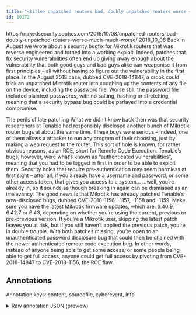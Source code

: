 ```yaml
---
title: "<title> Unpatched routers bad, doubly unpatched routers worse – much, much worse! </title>"
id: 10172
---
```


<title> Unpatched routers bad, doubly unpatched routers worse – much, much worse! </title>
<source> https://nakedsecurity.sophos.com/2018/10/08/unpatched-routers-bad-doubly-unpatched-routers-worse-much-much-worse/ </source>
<date> 2018_10_08 </date>
<text>
Back in August we wrote about a security bugfix for Mikrotik routers that was reverse engineered and turned into a working exploit.
Indeed, patches that fix security vulnerabilities often end up giving away enough about the vulnerability that both good guys and bad guys alike can weaponise it from first principles – all without having to figure out the vulnerability in the first place.
In the August 2018 case, dubbed CVE-2018-14847, a crook could trick an unpatched Microtik router into coughing up the contents of any file on the device, including the password file.
Worse still, the password file included plaintext passwords, with no salting, hashing or stretching, meaning that a security bypass bug could be parlayed into a credential compromise.

The perils of late patching
What we didn’t know back then was that security researchers at Tenable had responsibly disclosed another bunch of Mikrotik router bugs at about the same time.
These bugs were serious – indeed, one of them allows a attacker to run any program of their choosing, just by making a web request to the router.
This sort of hole is known, for rather obvious reasons, as an RCE, short for Remote Code Execution.
Tenable’s bugs, however, were what’s known as “authenticated vulnerabilities”, meaning that you had to be logged in first in order to be able to exploit them.
Security holes that require pre-authentication may seem harmless at first sight – after all, if you already have a username and password, or some other access token, that gives you access to a system…
…well, you’re already in, so it sounds as though breaking in again can be dismissed as an irrelevancy.
The good news is that Mikrotik has already patched Tenable’s now-disclosed bugs, dubbed CVE-2018-1156, -1157, -1158 and -1159.
Make sure you have the latest Mikrotik firmware updates, which are: 6.40.9, 6.42.7 or 6.43, depending on whether you’re using the current, previous or pre-previous version.
If you’re a Mikrotik user, skipping the latest patch leaves you at risk, but if you still haven’t applied the previous patch, you’re in double trouble.
With both patches missing, you’re open to an unauthenticated password disclosure bug that could then be chained with the newer authenticated remote code execution bug.
In other words, instead of anyone being able to get some access, or some people being able to get full access, anyone could get full access by pivoting from CVE-2018-14847 to CVE-2018-1156, the RCE flaw.
</text>



## Annotations

Annotation keys: content, sourcefile, cyberevent, info

<details>
<summary>Raw annotation JSON (preview)</summary>

```json
{
  "content": "Back in August we wrote about a security bugfix for Mikrotik routers that was reverse engineered and turned into a working exploit. Indeed, patches that fix security vulnerabilities often end up giving away enough about the vulnerability that both good guys and bad guys alike can weaponise it from first principles \u2013 all without having to figure out the vulnerability in the first place. In the August 2018 case, dubbed CVE-2018-14847, a crook could trick an unpatched Microtik router into coughing up the contents of any file on the device, including the password file. Worse still, the password file included plaintext passwords, with no salting, hashing or stretching, meaning that a security bypass bug could be parlayed into a credential compromise.  The perils of late patching What we didn\u2019t know back then was that security researchers at Tenable had responsibly disclosed another bunch of Mikrotik router bugs at about the same time. These bugs were serious \u2013 indeed, one of them allows a attacker to run any program of their choosing, just by making a web request to the router. This sort of hole is known, for rather obvious reasons, as an RCE, short for Remote Code Execution. Tenable\u2019s bugs, however, were what\u2019s known as \u201cauthenticated vulnerabilities\u201d, meaning that you had to be logged in first in order to be able to exploit them. Security holes that require pre-authentication may seem harmless at first sight \u2013 after all, if you already have a username and password, or some other access token, that gives you access to a system\u2026 \u2026well, you\u2019re already in, so it sounds as though breaking in again can be dismissed as an irrelevancy. The good news is that Mikrotik has already patched Tenable\u2019s now-disclosed bugs, dubbed CVE-2018-1156, -1157, -1158 and -1159. Make sure you have the latest Mikrotik firmware updates, which are: 6.40.9, 6.42.7 or 6.43, depending on whether you\u2019re using the current, previous or pre-previous version. If you\u2019re a Mikrotik user, skipping the latest patch leaves you at risk, but if you still haven\u2019t applied the previous patch, you\u2019re in double trouble. With both patches missing, you\u2019re open to an unauthenticated password disclosure bug that could then be chained with the newer authenticated remote code execution bug. In other words, instead of anyone being able to get some access, or some people being able to get full access, anyone could get full access by pivoting from CVE-2018-14847 to CVE-2018-1156, the RCE flaw.",
  "sourcefile": "10172.txt",
  "cyberevent": {
    "hopper": [
      {
        "index": 0,
        "relation": "Same",
        "events": [
          {
            "index": "E1",
            "type": "Vulnerability-related",
            "realis": "Actual",
            "nugget": {
              "startOffset": 153,
              "index": "T4",
              "endOffset": 156,
              "text": "fix"
            },
            "argument": [
              {
                "index": "T5",
                "text": "security vulnerabilities",
                "endOffset": 181,
                "role": {
                  "type": "Vulnerability"
                },
                "startOffset": 157,
                "type": "Vulnerability"
              },
              {
                "index": "T3",
                "text": "patches",
                "endOffset": 147,
                "role": {
                  "type": "Patch"
                },
                "startOffset": 140,
                "type": "Patch"
              },
              {
                "index": "T2",
                "text": "a security bugfix",
                "endOffset": 47,
                "role": {
                  "type": "Patch"
                },
                "startOffset": 30,
                "type": "Patch"
              },
              {
                "index": "T1",
                "text": "Mikrotik routers",
     
```
</details>
